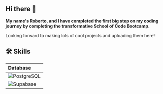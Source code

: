 ## Hi there 👋

**My name's Roberto, and I have completed the first big step on my coding journey by completing the transformative School of Code Bootcamp.**


Looking forward to making lots of cool projects and uploading them here!



## 🛠 Skills
| Database              |
| :------------------------- |
| ![PostgreSQL](https://img.shields.io/badge/PostgreSQL-316192?style=for-the-badge&logo=postgresql&logoColor=white)|
|![Supabase](https://img.shields.io/badge/Supabase-181818?style=for-the-badge&logo=supabase&logoColor=white)|







